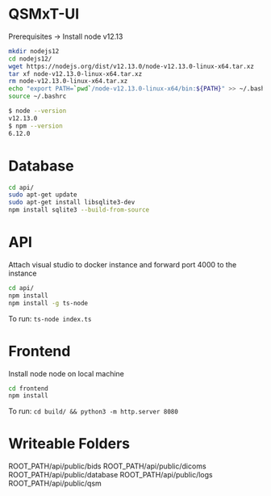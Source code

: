 # QSMxT-UI

Prerequisites -> Install node v12.13

```bash
mkdir nodejs12
cd nodejs12/
wget https://nodejs.org/dist/v12.13.0/node-v12.13.0-linux-x64.tar.xz
tar xf node-v12.13.0-linux-x64.tar.xz
rm node-v12.13.0-linux-x64.tar.xz
echo "export PATH=`pwd`/node-v12.13.0-linux-x64/bin:${PATH}" >> ~/.bashrc
source ~/.bashrc
```

```bash
$ node --version
v12.13.0
$ npm --version
6.12.0
```

# Database
```bash
cd api/
sudo apt-get update
sudo apt-get install libsqlite3-dev
npm install sqlite3 --build-from-source
```

# API

Attach visual studio to docker instance and forward port 4000 to the instance

```bash
cd api/
npm install
npm install -g ts-node
```

To run: `ts-node index.ts`

# Frontend

Install node node on local machine

```bash
cd frontend
npm install
```

To run: `cd build/ && python3 -m http.server 8080`

# Writeable Folders
ROOT_PATH/api/public/bids
ROOT_PATH/api/public/dicoms
ROOT_PATH/api/public/database
ROOT_PATH/api/public/logs
ROOT_PATH/api/public/qsm

